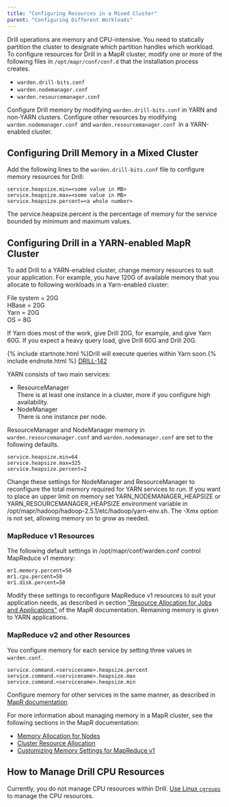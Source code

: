 ```yaml
---
title: "Configuring Resources in a Mixed Cluster"
parent: "Configuring Different Workloads"
---
```

Drill operations are memory and CPU-intensive. You need to statically partition the cluster to designate which partition handles which workload. To configure resources for Drill in a MapR cluster, modify one or more of the following files in `/opt/mapr/conf/conf.d` that the installation process creates. 

* `warden.drill-bits.conf`
* `warden.nodemanager.conf`
* `warden.resourcemanager.conf`

Configure Drill memory by modifying `warden.drill-bits.conf` in YARN and non-YARN clusters. Configure other resources by modifying `warden.nodemanager.conf `and `warden.resourcemanager.conf `in a YARN-enabled cluster.

## Configuring Drill Memory in a Mixed Cluster

Add the following lines to the `warden.drill-bits.conf` file to configure memory resources for Drill:

    service.heapsize.min=<some value in MB>
    service.heapsize.max=<some value in MB>
    service.heapsize.percent=<a whole number>

The service.heapsize.percent is the percentage of memory for the service bounded by minimum and maximum values.

## Configuring Drill in a YARN-enabled MapR Cluster

To add Drill to a YARN-enabled cluster, change memory resources to suit your application. For example, you have 120G of available memory that you allocate to following workloads in a Yarn-enabled cluster:

File system = 20G  
HBase = 20G  
Yarn = 20G  
OS = 8G  

If Yarn does most of the work, give Drill 20G, for example, and give Yarn 60G. If you expect a heavy query load, give Drill 60G and Drill 20G.

{% include startnote.html %}Drill will execute queries within Yarn soon.{% include endnote.html %} [DRILL-142](https://issues.apache.org/jira/browse/DRILL-142)

YARN consists of two main services:

* ResourceManager  
  There is at least one instance in a cluster, more if you configure high availability.  
* NodeManager  
  There is one instance per node. 

ResourceManager and NodeManager memory in `warden.resourcemanager.conf` and
 `warden.nodemanager.conf` are set to the following defaults. 

    service.heapsize.min=64
    service.heapsize.max=325
    service.heapsize.percent=2

Change these settings for NodeManager and ResourceManager to reconfigure the total memory required for YARN services to run. If you want to place an upper limit on memory set YARN_NODEMANAGER_HEAPSIZE or YARN_RESOURCEMANAGER_HEAPSIZE environment variable in /opt/mapr/hadoop/hadoop-2.5.1/etc/hadoop/yarn-env.sh. The -Xmx option is not set, allowing memory on to grow as needed.

### MapReduce v1 Resources

The following default settings in /opt/mapr/conf/warden.conf control MapReduce v1 memory:

    mr1.memory.percent=50
    mr1.cpu.percent=50
    mr1.disk.percent=50

Modify these settings to reconfigure MapReduce v1 resources to suit your application needs, as described in section ["Resource Allocation for Jobs and Applications"](http://doc.mapr.com/display/MapR/Resource+Allocation+for+Jobs+and+Applications) of the MapR documentation. Remaining memory is given to YARN applications. 


### MapReduce v2 and other Resources

You configure memory for each service by setting three values in `warden.conf`.

    service.command.<servicename>.heapsize.percent
    service.command.<servicename>.heapsize.max
    service.command.<servicename>.heapsize.min

Configure memory for other services in the same manner, as described in [MapR documentation](http://doc.mapr.com/display/MapR/warden.%3Cservicename%3E.conf)

For more information about managing memory in a MapR cluster, see the following sections in the MapR documentation:
* [Memory Allocation for Nodes](http://doc.mapr.com/display/MapR40x/Memory+Allocation+for+Nodes)
* [Cluster Resource Allocation](http://doc.mapr.com/display/MapR40x/Cluster+Resource+Allocation)
* [Customizing Memory Settings for MapReduce v1](http://doc.mapr.com/display/MapR40x/Customize+Memory+Settings+for+MapReduce+v1)

## How to Manage Drill CPU Resources
Currently, you do not manage CPU resources within Drill. [Use Linux `cgroups`](http://en.wikipedia.org/wiki/Cgroups) to manage the CPU resources.